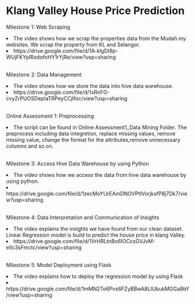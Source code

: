# Klang Valley House Price Prediction
Milestone 1: Web Scraping
<li>The video shows how we scrap the properties data from the Mudah.my websites. We scrap the property from KL and Selangor.</li>
<li>https://drive.google.com/file/d/1A-klgDt8p-WUjFKYpIRzdofoHY1rYjRe/view?usp=sharing </li></br>

Milestone 2: Data Management
<li>The video shows how we store the data into hive data warehouse.</li>
<li>https://drive.google.com/file/d/1sRnFG-cvyZrPUOSDepIaTRPeyCCjlfoc/view?usp=sharing </li></br>

Online Assessment 1: Preprocessing
<li>The script can be found in Online Assessment1_Data Mining Folder. The preprocess including data integretion, replace missing values, remove missing value, change the format for the attributes,remove unnecessary columns and so on. </li></br>

Milestone 3: Access Hive Data Warehouse by using Python
<li>The video shows how we access the data from hive data warehouse by using python.</li>
<li>https://drive.google.com/file/d/1zecMoYUrEAmDNOVPtIVorjksfP8j7Dk7/view?usp=sharing</li></br>

Milestone 4: Data Interpretation and Communication of Insights
<li>The video explains the insights we have found from our clean dataset. Linear Regression model is build to predict the house price in klang Valley.</li>
<li>https://drive.google.com/file/d/1VrHRLtnBo6IOCcsGVJvM-eIIc3sFmctc/view?usp=sharing</li></br>

Milestone 5: Model Deployment using Flask
<li>The video explains how to deploy the regression model by using Flask</li>
<li>https://drive.google.com/file/d/1mMN2To6Pvs6FZyBBwA8LIUbukMGGa8bY/view?usp=sharing</li></br>
